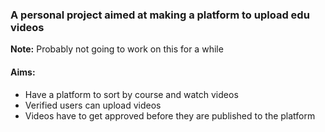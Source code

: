 <h3>A personal project aimed at making a platform to upload edu videos </h3>

<strong>Note:</strong> Probably not going to work on this for a while

<h4>Aims:</h4>
<ul>
  <li>Have a platform to sort by course and watch videos</li>
  <li>Verified users can upload videos</li>
  <li>Videos have to get approved before they are published to the platform</li> 
</ul>

